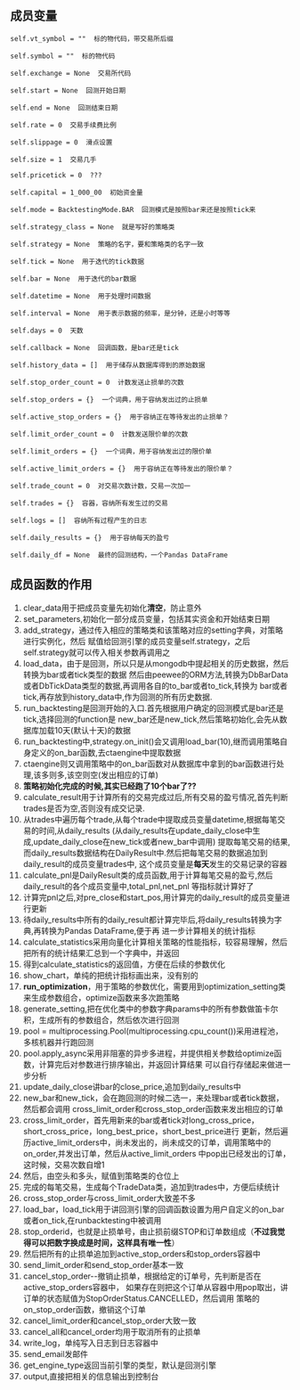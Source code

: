 ## 成员变量        
    self.vt_symbol = ""  标的物代码，带交易所后缀
    
    self.symbol = ""  标的物代码
    
    self.exchange = None  交易所代码
    
    self.start = None  回测开始日期
    
    self.end = None  回测结束日期
    
    self.rate = 0  交易手续费比例
    
    self.slippage = 0  滑点设置
    
    self.size = 1  交易几手
    
    self.pricetick = 0  ???
    
    self.capital = 1_000_00  初始资金量
    
    self.mode = BacktestingMode.BAR  回测模式是按照bar来还是按照tick来
    
    self.strategy_class = None  就是写好的策略类
    
    self.strategy = None  策略的名字，要和策略类的名字一致
    
    self.tick = None  用于迭代的tick数据
    
    self.bar = None  用于迭代的bar数据
    
    self.datetime = None  用于处理时间数据
    
    self.interval = None  用于表示数据的频率，是分钟，还是小时等等
    
    self.days = 0  天数
    
    self.callback = None  回调函数，是bar还是tick
    
    self.history_data = []  用于储存从数据库得到的原始数据
    
    self.stop_order_count = 0  计数发送止损单的次数
    
    self.stop_orders = {}  一个词典，用于容纳发出过的止损单
    
    self.active_stop_orders = {}  用于容纳正在等待发出的止损单？
    
    self.limit_order_count = 0  计数发送限价单的次数
    
    self.limit_orders = {}  一个词典，用于容纳发出过的限价单
    
    self.active_limit_orders = {}  用于容纳正在等待发出的限价单？
    
    self.trade_count = 0  对交易次数计数，交易一次加一
    
    self.trades = {}  容器，容纳所有发生过的交易
    
    self.logs = []  容纳所有过程产生的日志
    
    self.daily_results = {}  用于容纳每天的盈亏
    
    self.daily_df = None  最终的回测结构，一个Pandas DataFrame
## 成员函数的作用
1. clear_data用于把成员变量先初始化**清空**，防止意外
2. set_parameters,初始化一部分成员变量，包括其实资金和开始结束日期
3. add_strategy，通过传入相应的策略类和该策略对应的setting字典，对策略进行实例化，然后
赋值给回测引擎的成员变量self.strategy，之后self.strategy就可以传入相关参数再调用之
4. load_data，由于是回测，所以只是从mongodb中提起相关的历史数据，然后转换为bar或者tick类型的数据
然后由peewee的ORM方法,转换为DbBarData或者DbTickData类型的数据,再调用各自的to_bar或者to_tick,转换为
bar或者tick,再存放到history_data中,作为回测的所有历史数据.
5. run_backtesting是回测开始的入口.首先根据用户确定的回测模式是bar还是tick,选择回测的function是
new_bar还是new_tick,然后策略初始化,会先从数据库加载10天(默认十天)的数据
6. run_backtesting中,strategy.on_init()会又调用load_bar(10),继而调用策略自身定义的on_bar函数,去ctaengine中提取数据
7. ctaengine则又调用策略中的on_bar函数对从数据库中拿到的bar函数进行处理,该多则多,该空则空(发出相应的订单)
8. **策略初始化完成的时候,其实已经跑了10个bar了??**
9. calculate_result用于计算所有的交易完成过后,所有交易的盈亏情况,首先判断trades是否为空,否则没有成交记录.
10. 从trades中遍历每个trade,从每个trade中提取成员变量datetime,根据每笔交易的时间,从daily_results
(从daily_results在update_daily_close中生成,update_daily_close在new_tick或者new_bar中调用)
提取每笔交易的结果,而daily_results数据结构在DailyResult中.然后把每笔交易的数据追加到daily_result的成员变量trades中,
这个成员变量是**每天**发生的交易记录的容器
11. calculate_pnl是DailyResult类的成员函数,用于计算每笔交易的盈亏,然后daily_result的各个成员变量中,total_pnl,net_pnl
等指标就计算好了
12. 计算完pnl之后,对pre_close和start_pos,用计算完的daily_result的成员变量进行更新
13. 待daily_results中所有的daily_result都计算完毕后,将daily_results转换为字典,再转换为Pandas DataFrame,便于再
进一步计算相关的统计指标
14. calculate_statistics采用向量化计算相关策略的性能指标，较容易理解，然后把所有的统计结果汇总到一个字典中，并返回
15. 得到calculate_statistics的返回值，方便在后续的参数优化
16. show_chart，单纯的把统计指标画出来，没有别的
17. **run_optimization**，用于策略的参数优化，需要用到optimization_setting类来生成参数组合，optimize函数来多次跑策略
18. generate_setting,把在优化类中的参数字典params中的所有参数做笛卡尔积，生成所有的参数组合，然后依次进行回测
19. pool = multiprocessing.Pool(multiprocessing.cpu_count())采用进程池，多核机器并行跑回测
20. pool.apply_async采用非阻塞的异步多进程，并提供相关参数给optimize函数，计算完后对参数进行排序输出，并返回计算结果
可以自行存储起来做进一步分析
21. update_daily_close讲bar的close_price,追加到daily_results中
22. new_bar和new_tick，会在跑回测的时候二选一，来处理bar或者tick数据，然后都会调用
cross_limit_order和cross_stop_order函数来发出相应的订单
23. cross_limit_order，首先用新来的bar或者tick对long_cross_price，short_cross_price，long_best_price，short_best_price进行
更新，然后遍历active_limit_orders中，尚未发出的，尚未成交的订单，调用策略中的on_order,并发出订单，然后从active_limit_orders
中pop出已经发出的订单，这时候，交易次数自增1
24. 然后，由空头和多头，赋值到策略类的仓位上
35. 完成的每笔交易，生成每个TradeData类，追加到trades中，方便后续统计
36. cross_stop_order与cross_limit_order大致差不多
37. load_bar，load_tick用于讲回测引擎的回调函数设置为用户自定义的on_bar或者on_tick,在runbacktesting中被调用
38. stop_orderid，也就是止损单号，由止损前缀STOP和订单数组成（**不过我觉得可以把数字换成是时间，这样具有唯一性**）
39. 然后把所有的止损单追加到active_stop_orders和stop_orders容器中
40. send_limit_order和send_stop_order基本一致
41. cancel_stop_order--撤销止损单，根据给定的订单号，先判断是否在active_stop_orders容器中，
如果存在则把这个订单从容器中用pop取出，讲订单的状态赋值为StopOrderStatus.CANCELLED，然后调用
策略的on_stop_order函数，撤销这个订单
42. cancel_limit_order和cancel_stop_order大致一致
43. cancel_all和cancel_order均用于取消所有的止损单
44. write_log，单纯写入日志到日志容器中
45. send_email发邮件
46. get_engine_type返回当前引擎的类型，默认是回测引擎
47. output,直接把相关的信息输出到控制台